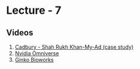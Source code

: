 # Lecture - 7
## Videos
1. [Cadbury - Shah Rukh Khan-My-Ad (case study)](https://www.youtube.com/watch?v=US_1qLyOmUc)
2. [Nvidia Omniverse](https://youtu.be/g78YHYXXils)
3. [Ginko Bioworks](https://youtu.be/cLB2j1RRZ4Y)